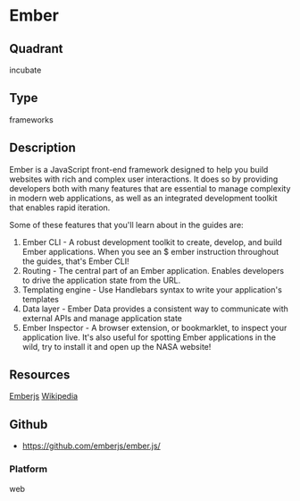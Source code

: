 # Ember

## Quadrant
incubate

## Type
frameworks

## Description
Ember is a JavaScript front-end framework designed to help you build websites with rich and complex user interactions. It does so by providing developers both with many features that are essential to manage complexity in modern web applications, as well as an integrated development toolkit that enables rapid iteration.

Some of these features that you'll learn about in the guides are:

1) Ember CLI - A robust development toolkit to create, develop, and build Ember applications. When you see an $ ember <command> instruction throughout the guides, that's Ember CLI!
2) Routing - The central part of an Ember application. Enables developers to drive the application state from the URL.
3) Templating engine - Use Handlebars syntax to write your application's templates
4) Data layer - Ember Data provides a consistent way to communicate with external APIs and manage application state
5) Ember Inspector - A browser extension, or bookmarklet, to inspect your application live. It's also useful for spotting Ember applications in the wild, try to install it and open up the NASA website!

## Resources
[Emberjs](https://www.emberjs.com/)
[Wikipedia](https://en.wikipedia.org/wiki/Ember.js)


## Github
* https://github.com/emberjs/ember.js/

### Platform
web
